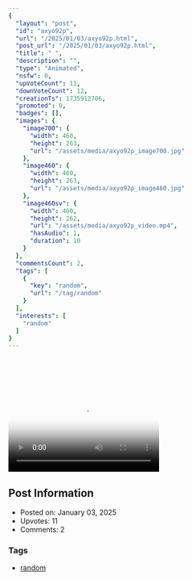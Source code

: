 ```yaml
---
{
  "layout": "post",
  "id": "axyo92p",
  "url": "/2025/01/03/axyo92p.html",
  "post_url": "/2025/01/03/axyo92p.html",
  "title": "󠇃󠇃󠇃 󠇃󠇃󠇃",
  "description": "",
  "type": "Animated",
  "nsfw": 0,
  "upVoteCount": 11,
  "downVoteCount": 12,
  "creationTs": 1735912706,
  "promoted": 0,
  "badges": [],
  "images": {
    "image700": {
      "width": 460,
      "height": 263,
      "url": "/assets/media/axyo92p_image700.jpg"
    },
    "image460": {
      "width": 460,
      "height": 263,
      "url": "/assets/media/axyo92p_image460.jpg"
    },
    "image460sv": {
      "width": 460,
      "height": 262,
      "url": "/assets/media/axyo92p_video.mp4",
      "hasAudio": 1,
      "duration": 10
    }
  },
  "commentsCount": 2,
  "tags": [
    {
      "key": "random",
      "url": "/tag/random"
    }
  ],
  "interests": [
    "random"
  ]
}
---
```


# 󠇃󠇃󠇃 󠇃󠇃󠇃

<video controls playsinline loop poster="/assets/media/axyo92p_image460.jpg">
  <source src="/assets/media/axyo92p_video.mp4" type="video/mp4">
  Your browser does not support the video tag.
</video>

## Post Information

- Posted on: January 03, 2025
- Upvotes: 11
- Comments: 2

### Tags

- [random](/tag/random)
